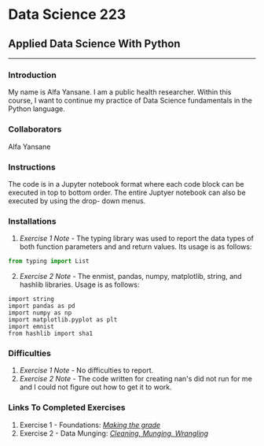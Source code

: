 # Data Science 223
## Applied Data Science With Python
---

### Introduction

My name is Alfa Yansane. I am a public health researcher. Within this course, I want to continue my practice of Data Science fundamentals in the Python language.

### Collaborators
Alfa Yansane

### Instructions
The code is in a Jupyter notebook format where each code block can be executed in top to bottom order. The entire Juptyer notebook can also be executed by using the drop- down menus.

### Installations
1. _Exercise 1 Note_ - The typing library was used to report the data types of both function parameters and and return values. Its usage is as follows:
```python
from typing import List
```

2. _Exercise 2 Note_ - The enmist, pandas, numpy, matplotlib, string, and hashlib libraries. Usage is as follows:
```
import string
import pandas as pd
import numpy as np
import matplotlib.pyplot as plt
import emnist
from hashlib import sha1
```

### Difficulties
1. _Exercise 1 Note_ - No difficulties to report.
2. _Exercise 2 Note_ - The code written for creating nan's did not run for me and I could not figure out how to get it to work.

### Links To Completed Exercises
1. Exercise 1 - Foundations: [_Making the grade_](https://github.com/ayansane/datasci_223/blob/560e971a5ea262e4760605baf6fde14df5f1ab0e/exercises/1-foundations/exercise.ipynb)  
2. Exercise 2 - Data Munging: [_Cleaning, Munging, Wrangling_](https://github.com/ayansane/datasci_223/blob/5f2d0fe55ef227aeff235ca88a766ab6742fd758/exercises/2-data-munging/exercise-dirty_emnist.ipynb)

